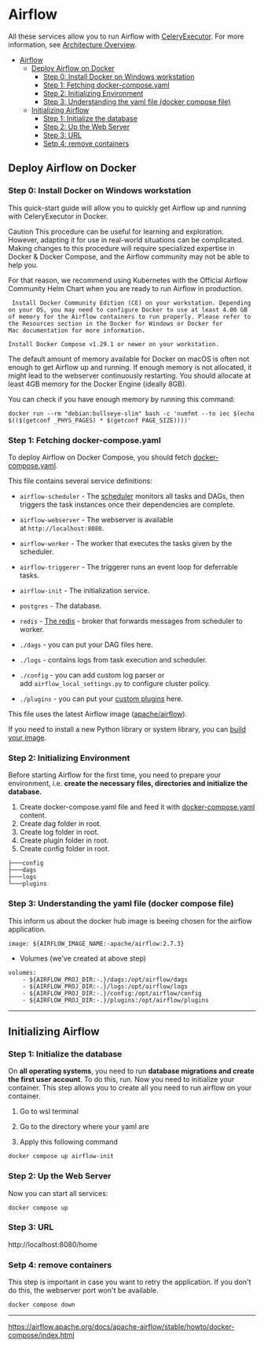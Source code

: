 # Airflow
All these services allow you to run Airflow with [CeleryExecutor](https://airflow.apache.org/docs/apache-airflow/stable/core-concepts/executor/celery.html). For more information, see [Architecture Overview](https://airflow.apache.org/docs/apache-airflow/stable/core-concepts/overview.html).


- [Airflow](#airflow)
  - [Deploy Airflow on Docker](#deploy-airflow-on-docker)
    - [Step 0: Install Docker on Windows workstation](#step-0-install-docker-on-windows-workstation)
    - [Step 1: Fetching docker-compose.yaml](#step-1-fetchingdocker-composeyaml)
    - [Step 2: Initializing Environment](#step-2-initializing-environment)
    - [Step 3: Understanding the yaml file (docker compose file)](#step-3-understanding-the-yaml-file-docker-compose-file)
  - [Initializing Airflow](#initializing-airflow)
    - [Step 1: Initialize the database](#step-1-initialize-the-database)
    - [Step 2: Up the Web Server](#step-2-up-the-web-server)
    - [Step 3: URL](#step-3-url)
    - [Setp 4: remove containers](#setp-4-remove-containers)


## Deploy Airflow on Docker
### Step 0: Install Docker on Windows workstation

This quick-start guide will allow you to quickly get Airflow up and running with CeleryExecutor in Docker.

Caution
This procedure can be useful for learning and exploration. However, adapting it for use in real-world situations can be complicated. Making changes to this procedure will require specialized expertise in Docker & Docker Compose, and the Airflow community may not be able to help you.

For that reason, we recommend using Kubernetes with the Official Airflow Community Helm Chart when you are ready to run Airflow in production.

` Install Docker Community Edition (CE) on your workstation. Depending on your OS, you may need to configure Docker to use at least 4.00 GB of memory for the Airflow containers to run properly. Please refer to the Resources section in the Docker for Windows or Docker for Mac documentation for more information.`

`Install Docker Compose v1.29.1 or newer on your workstation.`

The default amount of memory available for Docker on macOS is often not enough to get Airflow up and running. If enough memory is not allocated, it might lead to the webserver continuously restarting. You should allocate at least 4GB memory for the Docker Engine (ideally 8GB).

You can check if you have enough memory by running this command:

`docker run --rm "debian:bullseye-slim" bash -c 'numfmt --to iec $(echo $(($(getconf _PHYS_PAGES) * $(getconf PAGE_SIZE))))'`


### Step 1: Fetching docker-compose.yaml

To deploy Airflow on Docker Compose, you should fetch [docker-compose.yaml](https://airflow.apache.org/docs/apache-airflow/2.7.3/docker-compose.yaml).

This file contains several service definitions:

- `airflow-scheduler` - The [scheduler](https://airflow.apache.org/docs/apache-airflow/stable/administration-and-deployment/scheduler.html) monitors all tasks and DAGs, then triggers the task instances once their dependencies are complete.
- `airflow-webserver` - The webserver is available at `http://localhost:8080`.
- `airflow-worker` - The worker that executes the tasks given by the scheduler.
- `airflow-triggerer` - The triggerer runs an event loop for deferrable tasks.
- `airflow-init` - The initialization service.
- `postgres` - The database.
- `redis` - [The redis](https://redis.io/) - broker that forwards messages from scheduler to worker.

- `./dags` - you can put your DAG files here.
- `./logs` - contains logs from task execution and scheduler.
- `./config` - you can add custom log parser or add `airflow_local_settings.py` to configure cluster policy.
- `./plugins` - you can put your [custom plugins](https://airflow.apache.org/docs/apache-airflow/stable/authoring-and-scheduling/plugins.html) here.

This file uses the latest Airflow image ([apache/airflow](https://hub.docker.com/r/apache/airflow)). 

If you need to install a new Python library or system library, you can [build your image](https://airflow.apache.org/docs/docker-stack/index.html).


### Step 2: Initializing Environment

Before starting Airflow for the first time, you need to prepare your environment, i.e. **create the necessary files, directories and initialize the database.**

1. Create docker-compose.yaml file and feed it with [docker-compose.yaml](https://airflow.apache.org/docs/apache-airflow/2.7.3/docker-compose.yaml) content.
2. Create dag folder in root.
3. Create log folder in root.
4. Create plugin folder in root.
5. Create config folder in root.
   
```
├───config
├───dags
├───logs
└───plugins
```

### Step 3: Understanding the yaml file (docker compose file)

This inform us about the docker hub image is beeing chosen for the airflow application.

```
image: ${AIRFLOW_IMAGE_NAME:-apache/airflow:2.7.3}
```

- Volumes (we’ve created at above step)

```
volumes:
    - ${AIRFLOW_PROJ_DIR:-.}/dags:/opt/airflow/dags
    - ${AIRFLOW_PROJ_DIR:-.}/logs:/opt/airflow/logs
    - ${AIRFLOW_PROJ_DIR:-.}/config:/opt/airflow/config
    - ${AIRFLOW_PROJ_DIR:-.}/plugins:/opt/airflow/plugins
```
---
## Initializing Airflow
### Step 1: Initialize the database

On **all operating systems**, you need to run **database migrations and create the first user account**. To do this, run. Now you need to initialize your container. This step allows you to create all you need to run airflow on your container.

1. Go to wsl terminal

2. Go to the directory where your yaml are
    
3. Apply this following command

```
docker compose up airflow-init
```
    

### Step 2: Up the Web Server

Now you can start all services:
```
docker compose up
```

### Step 3: URL

http://localhost:8080/home

### Setp 4: remove containers
This step is important in case you want to retry the application. If you don't do this, the webserver port won't be available.
```
docker compose down
```
---

https://airflow.apache.org/docs/apache-airflow/stable/howto/docker-compose/index.html